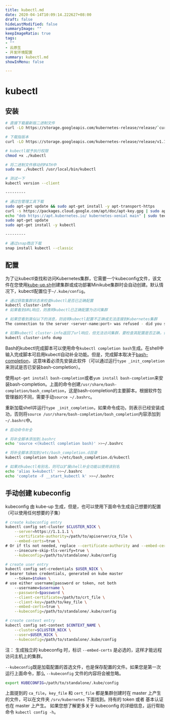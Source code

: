```yaml
---
title: kubectl.md
date: 2020-04-14T10:09:14.222627+08:00
draft: false
hideLastModified: false
summaryImage: ""
keepImageRatio: true
tags:
- ""
- 云原生
- 开发环境配置
summary: kubectl.md
showInMenu: false

---
```



# kubectl

## 安装

```bash
# 直接下载最新版二进制文件
curl -LO https://storage.googleapis.com/kubernetes-release/release/`curl -s https://storage.googleapis.com/kubernetes-release/release/stable.txt`/bin/linux/amd64/kubectl

# 下载指版本
curl -LO https://storage.googleapis.com/kubernetes-release/release/v1.17.0/bin/linux/amd64/kubectl

# kubectl赋予执行权限
chmod +x ./kubectl

# 将二进制文件移动的PATH中
sudo mv ./kubectl /usr/local/bin/kubectl

# 测试一下
kubectl version --client

---------

# 通过包管理工具下载
sudo apt-get update && sudo apt-get install -y apt-transport-https
curl -s https://packages.cloud.google.com/apt/doc/apt-key.gpg | sudo apt-key add -
echo "deb https://apt.kubernetes.io/ kubernetes-xenial main" | sudo tee -a /etc/apt/sources.list.d/kubernetes.list
sudo apt-get update
sudo apt-get install -y kubectl

---------

# 通过snap商店下载
snap install kubectl --classic
```

## 配置

为了让kubectl查找和访问Kubernetes集群，它需要一个kubeconfig文件，该文件在您使用[kube-up.sh](https://github.com/kubernetes/kubernetes/blob/master/cluster/kube-up.sh)创建集群或成功部署Minikube集群时会自动创建。默认情况下，kubectl配置位于`~/.kube/config`。

```bash
# 通过获取集群状态来检查kubectl是否已正确配置
kubectl cluster-info
# 如果看到URL响应，则表明kubectl已正确配置为访问集群

# 如果您看到类似以下的消息，则说明kubectl配置不正确或无法连接到Kubernetes集群
The connection to the server <server-name:port> was refused - did you specify the right host or port?

# 如果kubectl cluster-info返回了url响应，但无法访问集群，要检查其配置是否正确，请使用
kubectl cluster-info dump
```

Bash的kubectl完成脚本可以使用命令`kubectl completion bash`生成。在shell中输入完成脚本可启用kubectl自动补全功能。但是，完成脚本取决于[bash-completion](https://github.com/scop/bash-completion)，这意味着必须先安装此软件（可以通过运行`type _init_completion`来测试是否已安装bash-completion）。

使用`apt-get install bash-completion`或者`yum install bash-completion`来安装bash-completion。上面的命令创建`/usr/share/bash-completion/bash_completion`，这是bash-completion的主要脚本。根据软件包管理器的不同，需要手动`source ~/.bashrc`。

重新加载shell并运行`type _init_completion`，如果命令成功，则表示已经安装成功，否则将`source /usr/share/bash-completion/bash_completion`内容添加到`~/.bashrc`中。

```bash
# 启动命令补全

# 将补全脚本添加到.bashrc
echo 'source <(kubectl completion bash)' >>~/.bashrc

# 将补全脚本添加到/etc/bash_completion.d目录
kubectl completion bash >/etc/bash_completion.d/kubectl

# 如果对kubectl有别名，则可以扩展shell补全功能以使用该别名
echo 'alias k=kubectl' >>~/.bashrc
echo 'complete -F __start_kubectl k' >>~/.bashrc
```

## 手动创建 kubeconfig
kubeconfig 由 kube-up 生成，但是，也可以使用下面命令生成自己想要的配置（可以使用任何想要的子集）

```bash
# create kubeconfig entry
kubectl config set-cluster $CLUSTER_NICK \
    --server=https://1.1.1.1 \
    --certificate-authority=/path/to/apiserver/ca_file \
    --embed-certs=true \
# Or if tls not needed, replace --certificate-authority and --embed-certs with
    --insecure-skip-tls-verify=true \
    --kubeconfig=/path/to/standalone/.kube/config

# create user entry
kubectl config set-credentials $USER_NICK \
# bearer token credentials, generated on kube master
    --token=$token \
# use either username|password or token, not both
    --username=$username \
    --password=$password \
    --client-certificate=/path/to/crt_file \
    --client-key=/path/to/key_file \
    --embed-certs=true \
    --kubeconfig=/path/to/standalone/.kube/config

# create context entry
kubectl config set-context $CONTEXT_NAME \
    --cluster=$CLUSTER_NICK \
    --user=$USER_NICK \
    --kubeconfig=/path/to/standalone/.kube/config
```
注：
生成独立的 kubeconfig 时，标识 `--embed-certs` 是必选的，这样才能远程访问主机上的集群。

`--kubeconfig`既是加载配置的首选文件，也是保存配置的文件。如果您是第一次运行上面命令，那么 `--kubeconfig` 文件的内容将会被忽略。

```bash
export KUBECONFIG=/path/to/standalone/.kube/config
```

上面提到的 `ca_file`，`key_file` 和 `cert_file` 都是集群创建时在 master 上产生的文件，可以在文件夹 `/srv/kubernetes` 下面找到。持有的 token 或者 基本认证也在 master 上产生。
如果您想了解更多关于 kubeconfig 的详细信息，运行帮助命令 `kubectl config -h`。
